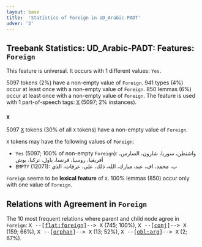 ```yaml
---
layout: base
title:  'Statistics of Foreign in UD_Arabic-PADT'
udver: '2'
---
```


## Treebank Statistics: UD_Arabic-PADT: Features: `Foreign`

This feature is universal.
It occurs with 1 different values: `Yes`.

5097 tokens (2%) have a non-empty value of `Foreign`.
941 types (4%) occur at least once with a non-empty value of `Foreign`.
850 lemmas (6%) occur at least once with a non-empty value of `Foreign`.
The feature is used with 1 part-of-speech tags: <tt><a href="ar_padt-pos-X.html">X</a></tt> (5097; 2% instances).

### `X`

5097 <tt><a href="ar_padt-pos-X.html">X</a></tt> tokens (30% of all `X` tokens) have a non-empty value of `Foreign`.

`X` tokens may have the following values of `Foreign`:

* `Yes` (5097; 100% of non-empty `Foreign`): واشنطن، سوريا، شارون، السارس، أفريقيا، روسيا، فرنسا، باول، تركيا، بوش
* `EMPTY` (12071): ب، محمد، اف، عبد، مبارك، الله، ذلك، علي، عرفات، الذي

`Foreign` seems to be **lexical feature** of `X`. 100% lemmas (850) occur only with one value of `Foreign`.

## Relations with Agreement in `Foreign`

The 10 most frequent relations where parent and child node agree in `Foreign`:
<tt>X --[<tt><a href="ar_padt-dep-flat-foreign.html">flat:foreign</a></tt>]--> X</tt> (745; 100%),
<tt>X --[<tt><a href="ar_padt-dep-conj.html">conj</a></tt>]--> X</tt> (159; 66%),
<tt>X --[<tt><a href="ar_padt-dep-orphan.html">orphan</a></tt>]--> X</tt> (13; 52%),
<tt>X --[<tt><a href="ar_padt-dep-obl-arg.html">obl:arg</a></tt>]--> X</tt> (2; 67%).

